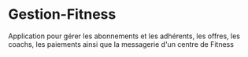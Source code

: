 # Gestion-Fitness
Application pour gérer les abonnements et les adhérents, les offres, les coachs, les  paiements ainsi que la messagerie d'un centre de Fitness 
